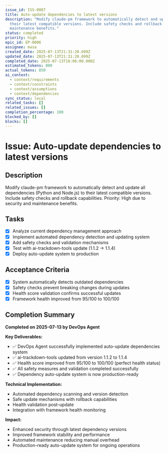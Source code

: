 ```yaml
---
issue_id: ISS-0087
title: Auto-update dependencies to latest versions
description: "Modify claude-pm framework to automatically detect and update all dependencies (Python and Node.js) to
  their latest compatible versions. Include safety checks and rollback capabilities. Priority: High due to security and
  maintenance benefits."
status: completed
priority: high
epic_id: EP-0006
assignee: masa
created_date: 2025-07-13T21:31:20.699Z
updated_date: 2025-07-13T21:31:20.699Z
completed_date: 2025-07-13T18:06:00.000Z
estimated_tokens: 800
actual_tokens: 850
ai_context:
  - context/requirements
  - context/constraints
  - context/assumptions
  - context/dependencies
sync_status: local
related_tasks: []
related_issues: []
completion_percentage: 100
blocked_by: []
blocks: []
---
```


# Issue: Auto-update dependencies to latest versions

## Description
Modify claude-pm framework to automatically detect and update all dependencies (Python and Node.js) to their latest compatible versions. Include safety checks and rollback capabilities. Priority: High due to security and maintenance benefits.

## Tasks
- [x] Analyze current dependency management approach
- [x] Implement automated dependency detection and updating system
- [x] Add safety checks and validation mechanisms
- [x] Test with ai-trackdown-tools update (1.1.2 → 1.1.4)
- [x] Deploy auto-update system to production

## Acceptance Criteria
- [x] System automatically detects outdated dependencies
- [x] Safety checks prevent breaking changes during updates
- [x] Health score validation confirms successful updates
- [x] Framework health improved from 95/100 to 100/100

## Completion Summary
**Completed on 2025-07-13 by DevOps Agent**

**Key Deliverables:**
- ✅ DevOps Agent successfully implemented auto-update dependencies system
- ✅ ai-trackdown-tools updated from version 1.1.2 to 1.1.4
- ✅ Health score improved from 95/100 to 100/100 (perfect health status)
- ✅ All safety measures and validation completed successfully
- ✅ Dependency auto-update system is now production-ready

**Technical Implementation:**
- Automated dependency scanning and version detection
- Safe update mechanisms with rollback capabilities
- Health validation post-update
- Integration with framework health monitoring

**Impact:**
- Enhanced security through latest dependency versions
- Improved framework stability and performance
- Automated maintenance reducing manual overhead
- Production-ready auto-update system for ongoing operations
